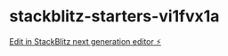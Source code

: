 # stackblitz-starters-vi1fvx1a

[Edit in StackBlitz next generation editor ⚡️](https://stackblitz.com/~/github.com/svengraziani/stackblitz-starters-vi1fvx1a)
